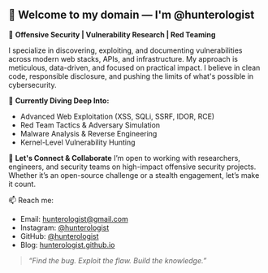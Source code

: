 ## 👋 Welcome to my domain — I'm @hunterologist

🎯 **Offensive Security | Vulnerability Research | Red Teaming**

I specialize in discovering, exploiting, and documenting vulnerabilities across modern web stacks, APIs, and infrastructure. My approach is meticulous, data-driven, and focused on practical impact. I believe in clean code, responsible disclosure, and pushing the limits of what's possible in cybersecurity.

🚀 **Currently Diving Deep Into:**
- Advanced Web Exploitation (XSS, SQLi, SSRF, IDOR, RCE)
- Red Team Tactics & Adversary Simulation
- Malware Analysis & Reverse Engineering
- Kernel-Level Vulnerability Hunting

🤝 **Let's Connect & Collaborate**
I’m open to working with researchers, engineers, and security teams on high-impact offensive security projects. Whether it’s an open-source challenge or a stealth engagement, let’s make it count.

📫 Reach me:
- Email: [hunterologist@gmail.com](mailto:hunterologist@gmail.com)
- Instagram: [@hunterologist](https://instagram.com/hunterologist)
- GitHub: [@hunterologist](https://github.com/hunterologist)
- Blog: [hunterologist.github.io](https://hunterologist.github.io)

> _“Find the bug. Exploit the flaw. Build the knowledge.”_

